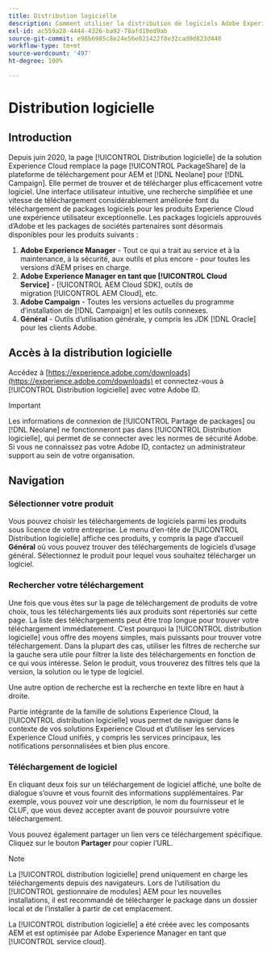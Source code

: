 ```yaml
---
title: Distribution logicielle
description: Comment utiliser la distribution de logiciels Adobe Experience Cloud
exl-id: ac559a28-4444-4326-ba92-78afd10ed9ab
source-git-commit: e98b6985c8e24e56e021422f8e32cad0d823d440
workflow-type: tm+mt
source-wordcount: '497'
ht-degree: 100%

---
```


# Distribution logicielle

## Introduction

Depuis juin 2020, la page [!UICONTROL Distribution logicielle] de la solution Experience Cloud remplace la page [!UICONTROL PackageShare] de la plateforme de téléchargement pour AEM et [!DNL Neolane] pour [!DNL Campaign]. Elle permet de trouver et de télécharger plus efficacement votre logiciel. Une interface utilisateur intuitive, une recherche simplifiée et une vitesse de téléchargement considérablement améliorée font du téléchargement de packages logiciels pour les produits Experience Cloud une expérience utilisateur exceptionnelle. Les packages logiciels approuvés d’Adobe et les packages de sociétés partenaires sont désormais disponibles pour les produits suivants :

1. **Adobe Experience Manager** - Tout ce qui a trait au service et à la maintenance, à la sécurité, aux outils et plus encore - pour toutes les versions d’AEM prises en charge.
1. **Adobe Experience Manager en tant que [!UICONTROL Cloud Service]** - [!UICONTROL AEM Cloud SDK], outils de migration [!UICONTROL AEM Cloud], etc.
1. **Adobe Campaign** - Toutes les versions actuelles du programme d’installation de [!DNL Campaign] et les outils connexes.
1. **Général** - Outils d’utilisation générale, y compris les JDK [!DNL Oracle] pour les clients Adobe.

## Accès à la distribution logicielle

Accédez à [https://experience.adobe.com/downloads](https://experience.adobe.com/downloads) et connectez-vous à [!UICONTROL Distribution logicielle] avec votre Adobe ID.

>[!IMPORTANT]
>
>Les informations de connexion de [!UICONTROL Partage de packages] ou [!DNL Neolane] ne fonctionneront pas dans [!UICONTROL Distribution logicielle], qui permet de se connecter avec les normes de sécurité Adobe. Si vous ne connaissez pas votre Adobe ID, contactez un administrateur support au sein de votre organisation.

## Navigation

### Sélectionner votre produit

Vous pouvez choisir les téléchargements de logiciels parmi les produits sous licence de votre entreprise. Le menu d’en-tête de [!UICONTROL Distribution logicielle] affiche ces produits, y compris la page d’accueil **Général** où vous pouvez trouver des téléchargements de logiciels d’usage général. Sélectionnez le produit pour lequel vous souhaitez télécharger un logiciel.

### Rechercher votre téléchargement

Une fois que vous êtes sur la page de téléchargement de produits de votre choix, tous les téléchargements liés aux produits sont répertoriés sur cette page. La liste des téléchargements peut être trop longue pour trouver votre téléchargement immédiatement. C’est pourquoi la [!UICONTROL distribution logicielle] vous offre des moyens simples, mais puissants pour trouver votre téléchargement. Dans la plupart des cas, utiliser les filtres de recherche sur la gauche sera utile pour filtrer la liste des téléchargements en fonction de ce qui vous intéresse. Selon le produit, vous trouverez des filtres tels que la version, la solution ou le type de logiciel.

Une autre option de recherche est la recherche en texte libre en haut à droite.

Partie intégrante de la famille de solutions Experience Cloud, la [!UICONTROL distribution logicielle] vous permet de naviguer dans le contexte de vos solutions Experience Cloud et d’utiliser les services Experience Cloud unifiés, y compris les services principaux, les notifications personnalisées et bien plus encore.

### Téléchargement de logiciel

En cliquant deux fois sur un téléchargement de logiciel affiché, une boîte de dialogue s’ouvre et vous fournit des informations supplémentaires. Par exemple, vous pouvez voir une description, le nom du fournisseur et le CLUF, que vous devez accepter avant de pouvoir poursuivre votre téléchargement.

Vous pouvez également partager un lien vers ce téléchargement spécifique. Cliquez sur le bouton **Partager** pour copier l’URL.

>[!NOTE]
>
>La [!UICONTROL distribution logicielle] prend uniquement en charge les téléchargements depuis des navigateurs. Lors de l’utilisation du [!UICONTROL gestionnaire de modules] AEM pour les nouvelles installations, il est recommandé de télécharger le package dans un dossier local et de l’installer à partir de cet emplacement.

La [!UICONTROL distribution logicielle] a été créée avec les composants AEM et est optimisée par Adobe Experience Manager en tant que [!UICONTROL service cloud].

